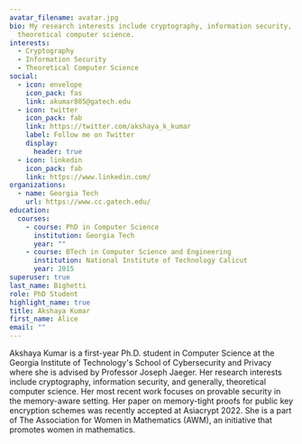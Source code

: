 ```yaml
---
avatar_filename: avatar.jpg
bio: My research interests include cryptography, information security, and
  theoretical computer science.
interests:
  - Cryptography
  - Information Security
  - Theoretical Computer Science
social:
  - icon: envelope
    icon_pack: fas
    link: akumar805@gatech.edu
  - icon: twitter
    icon_pack: fab
    link: https://twitter.com/akshaya_k_kumar
    label: Follow me on Twitter
    display:
      header: true
  - icon: linkedin
    icon_pack: fab
    link: https://www.linkedin.com/
organizations:
  - name: Georgia Tech
    url: https://www.cc.gatech.edu/
education:
  courses:
    - course: PhD in Computer Science
      institution: Georgia Tech
      year: ""
    - course: BTech in Computer Science and Engineering
      institution: National Institute of Technology Calicut
      year: 2015
superuser: true
last_name: Bighetti
role: PhD Student
highlight_name: true
title: Akshaya Kumar
first_name: Alice
email: ""
---
```

Akshaya Kumar is a first-year Ph.D. student in Computer Science at the Georgia Institute of Technology's School of Cybersecurity and Privacy where she is advised by Professor Joseph Jaeger. Her research interests include cryptography, information security, and generally, theoretical computer science. Her most recent work focuses on provable security in the memory-aware setting. Her paper on memory-tight proofs for public key encryption schemes was recently accepted at Asiacrypt 2022. She is a part of The Association for Women in Mathematics (AWM), an initiative that promotes women in mathematics.